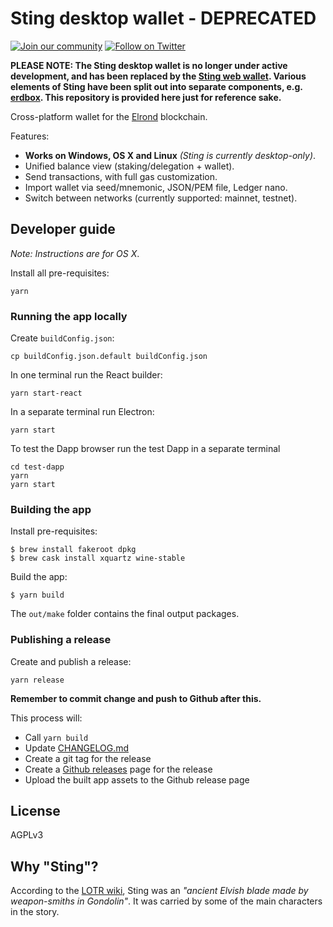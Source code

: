 # Sting desktop wallet - DEPRECATED

[![Join our community](https://img.shields.io/badge/discord-join%20chat-738bd7.svg)](https://discord.gg/v9PDKRN)
[![Follow on Twitter](https://img.shields.io/twitter/url/http/shields.io.svg?style=social&label=Follow&maxAge=2592000)](https://twitter.com/erd_dev)

**PLEASE NOTE: The Sting desktop wallet is no longer under active development, and has been replaced by the [Sting web wallet](https://github.com/erdDEVcode/sting). Various elements of Sting have been split out into separate components, e.g. [erdbox](https://edbox.erd.dev). This repository is provided here just for reference sake.**

Cross-platform wallet for the [Elrond](https://elrond.com) blockchain.

Features:
* **Works on Windows, OS X and Linux** _(Sting is currently desktop-only)_.
* Unified balance view (staking/delegation + wallet).
* Send transactions, with full gas customization.
* Import wallet via seed/mnemonic, JSON/PEM file, Ledger nano.
* Switch between networks (currently supported: mainnet, testnet).

## Developer guide

_Note: Instructions are for OS X_.

Install all pre-requisites:

```shell
yarn
```

### Running the app locally

Create `buildConfig.json`:

```shell
cp buildConfig.json.default buildConfig.json
```

In one terminal run the React builder:

```shell
yarn start-react
```

In a separate terminal run Electron:

```shell
yarn start
```

To test the Dapp browser run the test Dapp in a separate terminal

```shell
cd test-dapp
yarn
yarn start
```

### Building the app

Install pre-requisites:

```shell
$ brew install fakeroot dpkg
$ brew cask install xquartz wine-stable
```

Build the app:

```shell
$ yarn build
```

The `out/make` folder contains the final output packages.

### Publishing a release

Create and publish a release:

```shell
yarn release
```

**Remember to commit change and push to Github after this.**

This process will:

* Call `yarn build`
* Update [CHANGELOG.md](./CHANGELOG.md)
* Create a git tag for the release
* Create a [Github releases](https://github.com/erdDEVcode/sting/releases) page for the release
* Upload the built app assets to the Github release page


## License

AGPLv3

## Why "Sting"?

According to the [LOTR wiki](https://lotr.fandom.com/wiki/Sting), Sting was an _"ancient Elvish blade made by weapon-smiths in Gondolin"_. It was carried by
some of the main characters in the story.
